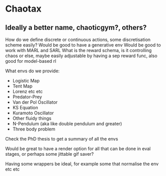 # Chaotax

## Ideally a better name, chaoticgym?, others?

How do we define discrete or continuous actions, some discretisation scheme easily?
Would be good to have a generative env
Would be good to work with MARL and SARL
What is the reward schema, is it controlling chaos or else, maybe easily adjustable by having a sep reward func, also good for model-based rl

What envs do we provide:
- Logistic Map
- Tent Map
- Lorenz etc etc
- Predator-Prey
- Van der Pol Oscillator
- KS Equation
- Kuramoto Oscillator
- Other fluidy things
- N-Pendulum (aka like double pendulum and greater)
- Three body problem

Check the PhD thesis to get a summary of all the envs

Would be great to have a render option for all that can be done in eval stages, or perhaps some jittable gif saver?

Having some wrappers be ideal, for example some that normalise the env etc etc
